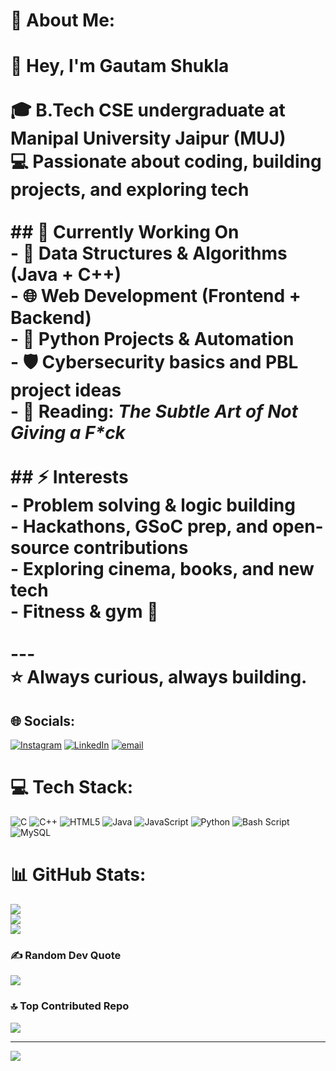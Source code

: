 # 💫 About Me:
# 👋 Hey, I'm Gautam Shukla<br><br>🎓 B.Tech CSE undergraduate at Manipal University Jaipur (MUJ)  <br>💻 Passionate about coding, building projects, and exploring tech  <br><br>## 🌱 Currently Working On<br>- 🧩 Data Structures & Algorithms (Java + C++)  <br>- 🌐 Web Development (Frontend + Backend)  <br>- 🐍 Python Projects & Automation  <br>- 🛡️ Cybersecurity basics and PBL project ideas  <br>- 📖 Reading: *The Subtle Art of Not Giving a F\*ck*  <br><br>## ⚡ Interests<br>- Problem solving & logic building  <br>- Hackathons, GSoC prep, and open-source contributions  <br>- Exploring cinema, books, and new tech  <br>- Fitness & gym 💪  <br><br>---<br>⭐ Always curious, always building.  <br>


## 🌐 Socials:
[![Instagram](https://img.shields.io/badge/Instagram-%23E4405F.svg?logo=Instagram&logoColor=white)](https://instagram.com/gautamshukla_) [![LinkedIn](https://img.shields.io/badge/LinkedIn-%230077B5.svg?logo=linkedin&logoColor=white)](https://linkedin.com/in/gautam-g-shukla-a82251328/) [![email](https://img.shields.io/badge/Email-D14836?logo=gmail&logoColor=white)](mailto:gautamgshukla717@gmail.com) 

# 💻 Tech Stack:
![C](https://img.shields.io/badge/c-%2300599C.svg?style=for-the-badge&logo=c&logoColor=white) ![C++](https://img.shields.io/badge/c++-%2300599C.svg?style=for-the-badge&logo=c%2B%2B&logoColor=white) ![HTML5](https://img.shields.io/badge/html5-%23E34F26.svg?style=for-the-badge&logo=html5&logoColor=white) ![Java](https://img.shields.io/badge/java-%23ED8B00.svg?style=for-the-badge&logo=openjdk&logoColor=white) ![JavaScript](https://img.shields.io/badge/javascript-%23323330.svg?style=for-the-badge&logo=javascript&logoColor=%23F7DF1E) ![Python](https://img.shields.io/badge/python-3670A0?style=for-the-badge&logo=python&logoColor=ffdd54) ![Bash Script](https://img.shields.io/badge/bash_script-%23121011.svg?style=for-the-badge&logo=gnu-bash&logoColor=white) ![MySQL](https://img.shields.io/badge/mysql-4479A1.svg?style=for-the-badge&logo=mysql&logoColor=white)
# 📊 GitHub Stats:
![](https://github-readme-stats.vercel.app/api?username=CodeKnight717&theme=dark&hide_border=false&include_all_commits=false&count_private=false)<br/>
![](https://nirzak-streak-stats.vercel.app/?user=CodeKnight717&theme=dark&hide_border=false)<br/>
![](https://github-readme-stats.vercel.app/api/top-langs/?username=CodeKnight717&theme=dark&hide_border=false&include_all_commits=false&count_private=false&layout=compact)

### ✍️ Random Dev Quote
![](https://quotes-github-readme.vercel.app/api?type=horizontal&theme=radical)

### 🔝 Top Contributed Repo
![](https://github-contributor-stats.vercel.app/api?username=CodeKnight717&limit=5&theme=dark&combine_all_yearly_contributions=true)

---
[![](https://visitcount.itsvg.in/api?id=CodeKnight717&icon=0&color=0)](https://visitcount.itsvg.in)

<!-- Proudly created with GPRM ( https://gprm.itsvg.in ) -->
